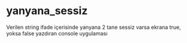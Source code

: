 # yanyana_sessiz

Verilen string ifade içerisinde yanyana 2 tane sessiz varsa ekrana true, yoksa false yazdıran console uygulaması
